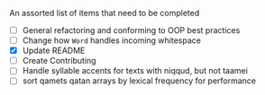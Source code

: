 An assorted list of items that need to be completed

- [ ] General refactoring and conforming to OOP best practices
- [ ] Change how `Word` handles incoming whitespace
- [x] Update README
- [ ] Create Contributing
- [ ] Handle syllable accents for texts with niqqud, but not taamei
- [ ] sort qamets qatan arrays by lexical frequency for performance
